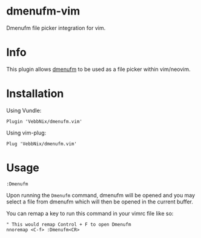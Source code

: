 # dmenufm-vim
Dmenufm file picker integration for vim.

# Info
This plugin allows [dmenufm](https://github.com/huijunchen9260/dmenufm) to be used as a file picker within vim/neovim.

# Installation
Using Vundle:
```vim
Plugin 'VebbNix/dmenufm.vim'
```
Using vim-plug:
```
Plug 'VebbNix/dmenufm.vim'
```

# Usage
```vim
:Dmenufm
```
Upon running the `Dmenufm` command, dmenufm will be opened and you may select a file from dmenufm which will then be opened in the current buffer.

You can remap a key to run this command in your vimrc file like so:
```vim
" This would remap Control + F to open Dmenufm
nnoremap <C-f> :Dmenufm<CR>
```
